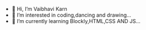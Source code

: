 - 👋 Hi, I’m Vaibhavi Karn 
- 👀 I’m interested in coding,dancing and drawing...
- 🌱 I’m currently learning Blockly,HTML,CSS AND JS...


<!---
vaibhavikarn2001/vaibhavikarn2001 is a ✨ special ✨ repository because its `README.md` (this file) appears on your GitHub profile.
You can click the Preview link to take a look at your changes.
--->
